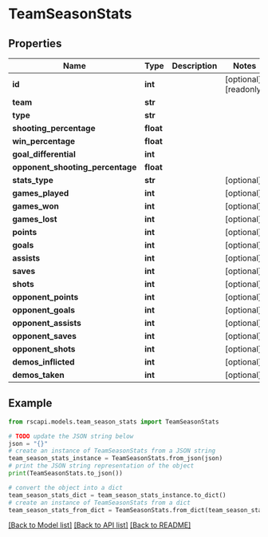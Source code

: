 # TeamSeasonStats


## Properties

Name | Type | Description | Notes
------------ | ------------- | ------------- | -------------
**id** | **int** |  | [optional] [readonly] 
**team** | **str** |  | 
**type** | **str** |  | 
**shooting_percentage** | **float** |  | 
**win_percentage** | **float** |  | 
**goal_differential** | **int** |  | 
**opponent_shooting_percentage** | **float** |  | 
**stats_type** | **str** |  | [optional] 
**games_played** | **int** |  | [optional] 
**games_won** | **int** |  | [optional] 
**games_lost** | **int** |  | [optional] 
**points** | **int** |  | [optional] 
**goals** | **int** |  | [optional] 
**assists** | **int** |  | [optional] 
**saves** | **int** |  | [optional] 
**shots** | **int** |  | [optional] 
**opponent_points** | **int** |  | [optional] 
**opponent_goals** | **int** |  | [optional] 
**opponent_assists** | **int** |  | [optional] 
**opponent_saves** | **int** |  | [optional] 
**opponent_shots** | **int** |  | [optional] 
**demos_inflicted** | **int** |  | [optional] 
**demos_taken** | **int** |  | [optional] 

## Example

```python
from rscapi.models.team_season_stats import TeamSeasonStats

# TODO update the JSON string below
json = "{}"
# create an instance of TeamSeasonStats from a JSON string
team_season_stats_instance = TeamSeasonStats.from_json(json)
# print the JSON string representation of the object
print(TeamSeasonStats.to_json())

# convert the object into a dict
team_season_stats_dict = team_season_stats_instance.to_dict()
# create an instance of TeamSeasonStats from a dict
team_season_stats_from_dict = TeamSeasonStats.from_dict(team_season_stats_dict)
```
[[Back to Model list]](../README.md#documentation-for-models) [[Back to API list]](../README.md#documentation-for-api-endpoints) [[Back to README]](../README.md)


